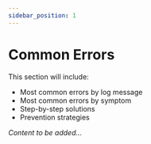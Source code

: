 ```yaml
---
sidebar_position: 1
---
```


# Common Errors

<!-- TODO: Add common errors and solutions -->

This section will include:
- Most common errors by log message
- Most common errors by symptom  
- Step-by-step solutions
- Prevention strategies

*Content to be added...*
